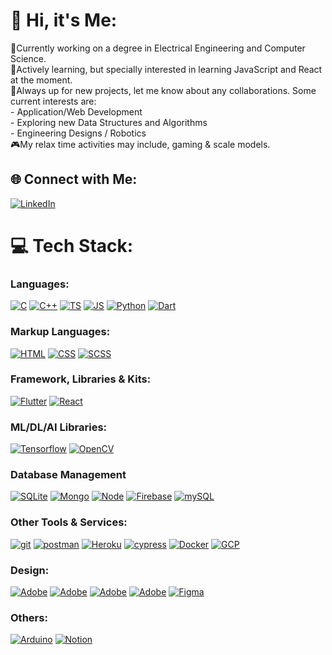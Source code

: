 # 👋 Hi, it's Me:
🔭Currently working on a degree in Electrical Engineering and Computer Science.<br>📖Actively learning, but specially interested in learning JavaScript and React at the moment.<br>👯Always up for new projects, let me know about any collaborations. Some current interests are:<br> - Application/Web Development<br> - Exploring new Data Structures and Algorithms<br> - Engineering Designs / Robotics<br>🎮My relax time activities may include, gaming & scale models.


## 🌐 Connect with Me:
[![LinkedIn](https://skillicons.dev/icons?i=linkedin)](https://linkedin.com/in/achita-chitraphan)

# 💻 Tech Stack:
### Languages:
[![C](https://skillicons.dev/icons?i=c)](https://www.gnu.org/software/gnu-c-manual/gnu-c-manual.html) [![C++](https://skillicons.dev/icons?i=cpp)](https://cplusplus.com/doc/tutorial/) [![TS](https://skillicons.dev/icons?i=ts)](https://www.typescriptlang.org/) [![JS](https://skillicons.dev/icons?i=js)]() [![Python](https://skillicons.dev/icons?i=python)](https://www.python.org/) [![Dart](https://skillicons.dev/icons?i=dart)](https://dart.dev/)
### Markup Languages:
[![HTML](https://skillicons.dev/icons?i=html)](https://www.w3.org/) [![CSS](https://skillicons.dev/icons?i=css)](https://www.w3.org/) [![SCSS](https://skillicons.dev/icons?i=sass)](https://sass-lang.com/)
### Framework, Libraries & Kits:
[![Flutter](https://skillicons.dev/icons?i=flutter)](https://flutter.dev/) [![React](https://skillicons.dev/icons?i=react)](https://react.dev/) 
### ML/DL/AI Libraries:
[![Tensorflow](https://skillicons.dev/icons?i=tensorflow)](https://www.tensorflow.org/) [![OpenCV](https://skillicons.dev/icons?i=opencv)](https://opencv.org/)
### Database Management
[![SQLite](https://skillicons.dev/icons?i=sqlite)](https://www.sqlite.org/) [![Mongo](https://skillicons.dev/icons?i=mongodb)](https://www.mongodb.com/) [![Node](https://skillicons.dev/icons?i=nodejs)](https://nodejs.org/en) [![Firebase](https://skillicons.dev/icons?i=firebase)](https://firebase.google.com/) [![mySQL](https://skillicons.dev/icons?i=mysql)](https://www.mysql.com/)
### Other Tools & Services:
[![git](https://skillicons.dev/icons?i=git)](https://git-scm.com/) [![postman](https://skillicons.dev/icons?i=postman)](https://www.postman.com/) [![Heroku](https://skillicons.dev/icons?i=heroku)](https://www.heroku.com/) [![cypress](https://skillicons.dev/icons?i=cypress&theme=light)](https://www.cypress.io/) [![Docker](https://skillicons.dev/icons?i=docker)](https://www.docker.com/) [![GCP](https://skillicons.dev/icons?i=gcp)](https://cloud.google.com/)
### Design:
[![Adobe](https://skillicons.dev/icons?i=ai)](https://www.adobe.com/) [![Adobe](https://skillicons.dev/icons?i=ps)](https://www.adobe.com/) [![Adobe](https://skillicons.dev/icons?i=pr)](https://www.adobe.com/) [![Adobe](https://skillicons.dev/icons?i=xd)](https://www.adobe.com/) [![Figma](https://skillicons.dev/icons?i=figma)](https://www.figma.com/)
### Others:
[![Arduino](https://skillicons.dev/icons?i=arduino)](https://www.arduino.cc/) [![Notion](https://skillicons.dev/icons?i=notion)](https://www.notion.so/)
